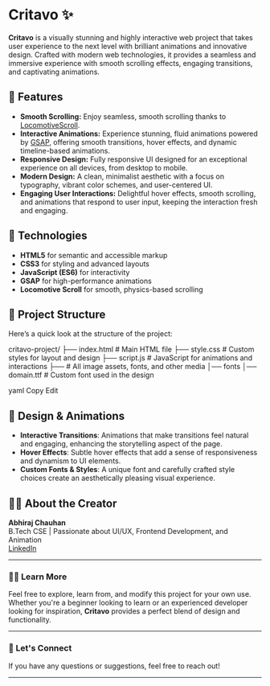 # Critavo ✨

**Critavo** is a visually stunning and highly interactive web project that takes user experience to the next level with brilliant animations and innovative design. Crafted with modern web technologies, it provides a seamless and immersive experience with smooth scrolling effects, engaging transitions, and captivating animations.

## 🌟 Features

- **Smooth Scrolling:** Enjoy seamless, smooth scrolling thanks to [LocomotiveScroll](https://github.com/locomotivemtl/locomotive-scroll).
- **Interactive Animations:** Experience stunning, fluid animations powered by [GSAP](https://greensock.com/gsap/), offering smooth transitions, hover effects, and dynamic timeline-based animations.
- **Responsive Design:** Fully responsive UI designed for an exceptional experience on all devices, from desktop to mobile.
- **Modern Design:** A clean, minimalist aesthetic with a focus on typography, vibrant color schemes, and user-centered UI.
- **Engaging User Interactions:** Delightful hover effects, smooth scrolling, and animations that respond to user input, keeping the interaction fresh and engaging.

## 🚀 Technologies

- **HTML5** for semantic and accessible markup
- **CSS3** for styling and advanced layouts
- **JavaScript (ES6)** for interactivity
- **GSAP** for high-performance animations
- **Locomotive Scroll** for smooth, physics-based scrolling

## 📁 Project Structure

Here’s a quick look at the structure of the project:

critavo-project/
├── index.html # Main HTML file
├── style.css # Custom styles for layout and design
├── script.js # JavaScript for animations and interactions
├── # All image assets, fonts, and other media
│── fonts
│── domain.ttf # Custom font used in the design

yaml
Copy
Edit

## 🎨 Design & Animations

- **Interactive Transitions**: Animations that make transitions feel natural and engaging, enhancing the storytelling aspect of the page.
- **Hover Effects**: Subtle hover effects that add a sense of responsiveness and dynamism to UI elements.
- **Custom Fonts & Styles**: A unique font and carefully crafted style choices create an aesthetically pleasing visual experience.

## 👨‍💻 About the Creator

**Abhiraj Chauhan**  
B.Tech CSE | Passionate about UI/UX, Frontend Development, and Animation  
[LinkedIn](https://www.linkedin.com/in/abhiraj-chauhan-a3a757195?utm_source=share&utm_campaign=share_via&utm_content=profile&utm_medium=ios_app) 

---

### 🧑‍🏫 Learn More

Feel free to explore, learn from, and modify this project for your own use. Whether you're a beginner looking to learn or an experienced developer looking for inspiration, **Critavo** provides a perfect blend of design and functionality.

---

### 💌 Let's Connect

If you have any questions or suggestions, feel free to reach out!  

---


